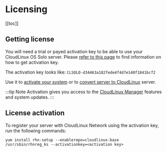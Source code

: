 
# Licensing

[[toc]]

## Getting license

You will need a trial or payed activation key to be able to use your CloudLinux OS Solo server. 
Please [refer to this page](https://lp.cloudlinux.com/cloudlinux-os-solo) to find information on how to get activation key.

The activation key looks like: `CLSOLO-d34463a182fede4f4d7e140f1841bcf2`

Use it to [activate your system](./#license-activation) 
or to [convert server to CloudLinux](/installation/#converting-existing-servers) server.

:::tip Note
Activation gives you access to the [CloudLinux Manager](/manager/#cloudLinux_manager) features and system updates. 
:::

## License activation

To register your server with CloudLinux Network using the activation key, run the following commands:

```
yum install rhn-setup --enablerepo=cloudlinux-base
/usr/sbin/rhnreg_ks --activationkey=<activation key>
```
